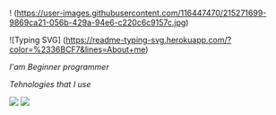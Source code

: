!<img> (https://user-images.githubusercontent.com/116447470/215271699-9869ca21-056b-429a-94e6-c220c6c9157c.jpg)

![Typing SVG] (https://readme-typing-svg.herokuapp.com/?color=%2336BCF7&lines=About+me)

 _I'am Beginner programmer_

  _Tehnologies that I use_

<img src="https://img.shields.io/badge/HTML-black?style=for-the-badge&logo=html5&logoColor=red"/> <img src="https://img.shields.io/badge/Css-black?style=for-the-badge&logo=css3&logoColor=blue"/>


